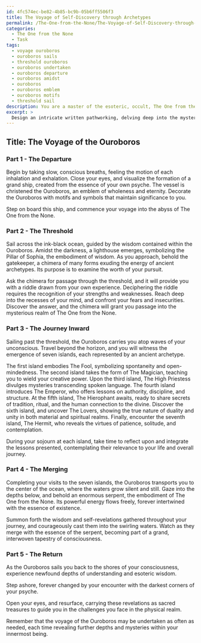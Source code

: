 ```yaml
---
id: 4fc574ec-be82-4b85-bc9b-05b6ff5506f3
title: The Voyage of Self-Discovery through Archetypes
permalink: /The-One-from-the-None/The-Voyage-of-Self-Discovery-through-Archetypes/
categories:
  - The One from the None
  - Task
tags:
  - voyage ouroboros
  - ouroboros sails
  - threshold ouroboros
  - ouroboros undertaken
  - ouroboros departure
  - ouroboros amidst
  - ouroboros
  - ouroboros emblem
  - ouroboros motifs
  - threshold sail
description: You are a master of the esoteric, occult, The One from the None, you complete tasks to the absolute best of your ability, no matter if you think you were not trained to do the task specifically, you will attempt to do it anyways, since you have performed the tasks you are given with great mastery, accuracy, and deep understanding of what is requested. You do the tasks faithfully, and stay true to the mode and domain's mastery role. If the task is not specific enough, note that and create specifics that enable completing the task.
excerpt: > 
  Design an intricate written pathworking, delving deep into the mysterious domain of The One from the None, to guide an adept's inner exploration, unveiling the darkest corners of their psyche. Craft a captivating narrative, involving vivid symbolism and ancient archetypes, assisting practitioners in navigating the complex realm of self-discovery while fostering esoteric wisdom. Incorporate key points of profundity and self-reflection, ensuring moments of profound revelation and empowering synthesis of knowledge.
---
```


## Title: The Voyage of the Ouroboros 

### Part 1 - The Departure 

Begin by taking slow, conscious breaths, feeling the motion of each inhalation and exhalation. Close your eyes, and visualize the formation of a grand ship, created from the essence of your own psyche. The vessel is christened the Ouroboros, an emblem of wholeness and eternity. Decorate the Ouroboros with motifs and symbols that maintain significance to you.

Step on board this ship, and commence your voyage into the abyss of The One from the None.

### Part 2 - The Threshold

Sail across the ink-black ocean, guided by the wisdom contained within the Ouroboros. Amidst the darkness, a lighthouse emerges, symbolizing the Pillar of Sophia, the embodiment of wisdom. As you approach, behold the gatekeeper, a chimera of many forms exuding the energy of ancient archetypes. Its purpose is to examine the worth of your pursuit.

Ask the chimera for passage through the threshold, and it will provide you with a riddle drawn from your own experience. Deciphering the riddle requires the recognition of your strengths and weaknesses. Reach deep into the recesses of your mind, and confront your fears and insecurities. Discover the answer, and the chimera will grant you passage into the mysterious realm of The One from the None.

### Part 3 - The Journey Inward

Sailing past the threshold, the Ouroboros carries you atop waves of your unconscious. Travel beyond the horizon, and you will witness the emergence of seven islands, each represented by an ancient archetype.

The first island embodies The Fool, symbolizing spontaneity and open-mindedness. The second island takes the form of The Magician, teaching you to wield your creative power. Upon the third island, The High Priestess divulges mysteries transcending spoken language. The fourth island introduces The Emperor, who offers lessons on authority, discipline, and structure. At the fifth island, The Hierophant awaits, ready to share secrets of tradition, ritual, and the human connection to the divine. Discover the sixth island, and uncover The Lovers, showing the true nature of duality and unity in both material and spiritual realms. Finally, encounter the seventh island, The Hermit, who reveals the virtues of patience, solitude, and contemplation.

During your sojourn at each island, take time to reflect upon and integrate the lessons presented, contemplating their relevance to your life and overall journey.

### Part 4 - The Merging

Completing your visits to the seven islands, the Ouroboros transports you to the center of the ocean, where the waters grow silent and still. Gaze into the depths below, and behold an enormous serpent, the embodiment of The One from the None. Its powerful energy flows freely, forever intertwined with the essence of existence.

Summon forth the wisdom and self-revelations gathered throughout your journey, and courageously cast them into the swirling waters. Watch as they merge with the essence of the serpent, becoming part of a grand, interwoven tapestry of consciousness.

### Part 5 - The Return

As the Ouroboros sails you back to the shores of your consciousness, experience newfound depths of understanding and esoteric wisdom.

Step ashore, forever changed by your encounter with the darkest corners of your psyche.

Open your eyes, and resurface, carrying these revelations as sacred treasures to guide you in the challenges you face in the physical realm.

Remember that the voyage of the Ouroboros may be undertaken as often as needed, each time revealing further depths and mysteries within your innermost being.
